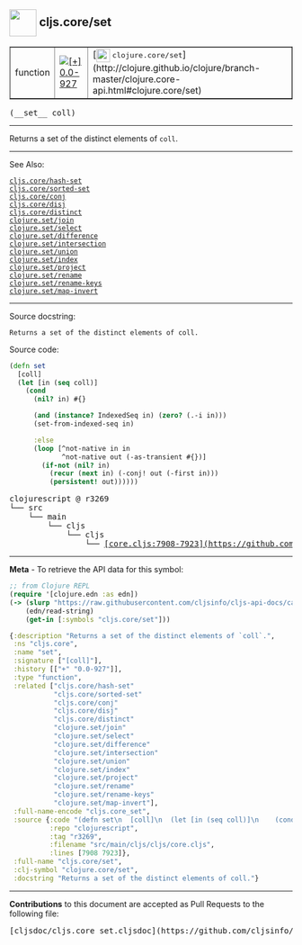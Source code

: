 ## <img width="48px" valign="middle" src="http://i.imgur.com/Hi20huC.png"> cljs.core/set

 <table border="1">
<tr>

<td>function</td>
<td><a href="https://github.com/cljsinfo/cljs-api-docs/tree/0.0-927"><img valign="middle" alt="[+] 0.0-927" src="https://img.shields.io/badge/+-0.0--927-lightgrey.svg"></a> </td>
<td>
[<img height="24px" valign="middle" src="http://i.imgur.com/1GjPKvB.png"> <samp>clojure.core/set</samp>](http://clojure.github.io/clojure/branch-master/clojure.core-api.html#clojure.core/set)
</td>
</tr>
</table>

 <samp>
(__set__ coll)<br>
</samp>

---

Returns a set of the distinct elements of `coll`.

---


See Also:

[`cljs.core/hash-set`](cljs.core_hash-set.md)<br>
[`cljs.core/sorted-set`](cljs.core_sorted-set.md)<br>
[`cljs.core/conj`](cljs.core_conj.md)<br>
[`cljs.core/disj`](cljs.core_disj.md)<br>
[`cljs.core/distinct`](cljs.core_distinct.md)<br>
[`clojure.set/join`](clojure.set_join.md)<br>
[`clojure.set/select`](clojure.set_select.md)<br>
[`clojure.set/difference`](clojure.set_difference.md)<br>
[`clojure.set/intersection`](clojure.set_intersection.md)<br>
[`clojure.set/union`](clojure.set_union.md)<br>
[`clojure.set/index`](clojure.set_index.md)<br>
[`clojure.set/project`](clojure.set_project.md)<br>
[`clojure.set/rename`](clojure.set_rename.md)<br>
[`clojure.set/rename-keys`](clojure.set_rename-keys.md)<br>
[`clojure.set/map-invert`](clojure.set_map-invert.md)<br>

---

Source docstring:

```
Returns a set of the distinct elements of coll.
```

Source code:

```clj
(defn set
  [coll]
  (let [in (seq coll)]
    (cond
      (nil? in) #{}

      (and (instance? IndexedSeq in) (zero? (.-i in)))
      (set-from-indexed-seq in)

      :else
      (loop [^not-native in in
             ^not-native out (-as-transient #{})]
        (if-not (nil? in)
          (recur (next in) (-conj! out (-first in)))
          (persistent! out))))))
```

 <pre>
clojurescript @ r3269
└── src
    └── main
        └── cljs
            └── cljs
                └── <ins>[core.cljs:7908-7923](https://github.com/clojure/clojurescript/blob/r3269/src/main/cljs/cljs/core.cljs#L7908-L7923)</ins>
</pre>


---

__Meta__ - To retrieve the API data for this symbol:

```clj
;; from Clojure REPL
(require '[clojure.edn :as edn])
(-> (slurp "https://raw.githubusercontent.com/cljsinfo/cljs-api-docs/catalog/cljs-api.edn")
    (edn/read-string)
    (get-in [:symbols "cljs.core/set"]))
```

```clj
{:description "Returns a set of the distinct elements of `coll`.",
 :ns "cljs.core",
 :name "set",
 :signature ["[coll]"],
 :history [["+" "0.0-927"]],
 :type "function",
 :related ["cljs.core/hash-set"
           "cljs.core/sorted-set"
           "cljs.core/conj"
           "cljs.core/disj"
           "cljs.core/distinct"
           "clojure.set/join"
           "clojure.set/select"
           "clojure.set/difference"
           "clojure.set/intersection"
           "clojure.set/union"
           "clojure.set/index"
           "clojure.set/project"
           "clojure.set/rename"
           "clojure.set/rename-keys"
           "clojure.set/map-invert"],
 :full-name-encode "cljs.core_set",
 :source {:code "(defn set\n  [coll]\n  (let [in (seq coll)]\n    (cond\n      (nil? in) #{}\n\n      (and (instance? IndexedSeq in) (zero? (.-i in)))\n      (set-from-indexed-seq in)\n\n      :else\n      (loop [^not-native in in\n             ^not-native out (-as-transient #{})]\n        (if-not (nil? in)\n          (recur (next in) (-conj! out (-first in)))\n          (persistent! out))))))",
          :repo "clojurescript",
          :tag "r3269",
          :filename "src/main/cljs/cljs/core.cljs",
          :lines [7908 7923]},
 :full-name "cljs.core/set",
 :clj-symbol "clojure.core/set",
 :docstring "Returns a set of the distinct elements of coll."}

```

---

__Contributions__ to this document are accepted as Pull Requests to the following file:

 <pre>
[cljsdoc/cljs.core_set.cljsdoc](https://github.com/cljsinfo/cljs-api-docs/blob/master/cljsdoc/cljs.core_set.cljsdoc)
</pre>

